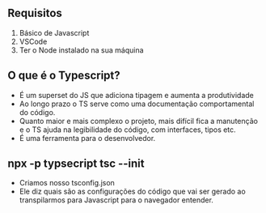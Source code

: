 ## Requisitos

1. Básico de Javascript
2. VSCode
3. Ter o Node instalado na sua máquina

## O que é o Typescript?
- É um superset do JS que adiciona tipagem e aumenta a produtividade
- Ao longo prazo o TS serve como uma documentação comportamental do código.
- Quanto maior e mais complexo o projeto, mais difícil fica a manutenção e o TS ajuda na legibilidade do código, com interfaces, tipos etc.
- É uma ferramenta para o desenvolvedor.


## npx -p typsecript tsc --init
- Criamos nosso tsconfig.json
- Ele diz quais são as configurações do código que vai ser gerado ao transpilarmos para Javascript para o navegador entender.